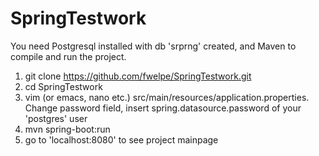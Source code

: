 # SpringTestwork
You need Postgresql installed with db 'srprng' created, and Maven to compile and run the project.
1. git clone https://github.com/fwelpe/SpringTestwork.git
2. cd SpringTestwork
3. vim (or emacs, nano etc.) src/main/resources/application.properties. Change password field, insert spring.datasource.password of your 'postgres' user
4. mvn spring-boot:run
5. go to 'localhost:8080' to see project mainpage

